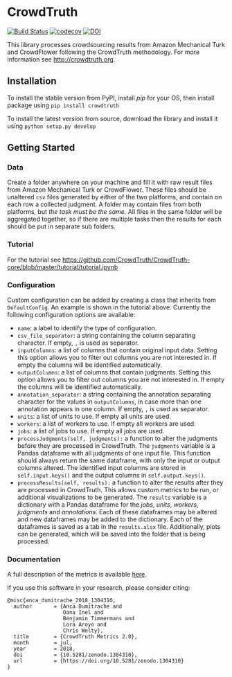 # CrowdTruth

[![Build Status](https://travis-ci.org/CrowdTruth/CrowdTruth-core.svg?branch=master)](https://travis-ci.org/CrowdTruth/CrowdTruth-core) [![codecov](https://codecov.io/gh/CrowdTruth/CrowdTruth-core/branch/master/graph/badge.svg)](https://codecov.io/gh/CrowdTruth/CrowdTruth-core) [![DOI](https://zenodo.org/badge/DOI/10.5281/zenodo.1304310.svg)](https://doi.org/10.5281/zenodo.1304310)


This library processes crowdsourcing results from Amazon Mechanical Turk and CrowdFlower following the CrowdTruth methodology. For more information see http://crowdtruth.org.


## Installation

To install the stable version from PyPI, install *pip* for your OS, then install package using `pip install crowdtruth`

To install the latest version from source, download the library and install it using `python setup.py develop`

## Getting Started

### Data

Create a folder anywhere on your machine and fill it with raw result files from Amazon Mechanical Turk or CrowdFlower. These files should be unaltered `csv` files generated by either of the two platforms, and contain on each row a collected judgment. A folder may contain files from both platforms, but *the task must be the same*. All files in the same folder will be aggregated together, so if there are multiple tasks then the results for each should be put in separate sub folders.

### Tutorial

For the tutorial see https://github.com/CrowdTruth/CrowdTruth-core/blob/master/tutorial/tutorial.ipynb

### Configuration

Custom configuration can be added by creating a class that inherits from `DefaultConfig`. An example is shown in the tutorial above. Currently the following configuration options are available:

* `name`: a label to identify the type of configuration.
* `csv_file_separator`: a string containing the column separating character. If empty, `,` is used as separator.
* `inputColumns`: a list of columns that contain original input data. Setting this option allows you to filter out columns you are not interested in. If empty the columns will be identified automatically.
* `outputColumns`: a list of columns that contain judgments. Setting this option allows you to filter out columns you are not interested in. If empty the columns will be identified automatically.
* `annotation_separator`: a string containing the annotation separating character for the values in `outputColumns`, in case more than one annotation appears in one column. If empty, `,` is used as separator.
* `units`: a list of units to use. If empty all units are used.
* `workers`: a list of workers to use. If empty all workers are used.
* `jobs`: a list of jobs to use. If empty all jobs are used.
* `processJudgments(self, judgments):` a function to alter the judgments before they are processed in CrowdTruth. The `judgments` variable is a Pandas dataframe with all judgments of one input file. This function should always return the same dataframe, with only the input or output columns altered. The identified input columns are stored in `self.input.keys()` and the output columns in `self.output.keys()`.
* `processResults(self, results):` a function to alter the results after they are processed in CrowdTruth. This allows custom metrics to be run, or additional visualizations to be generated. The `results` variable is a dictionary with a Pandas dataframe for the *jobs*, *units*, *workers*, *judgments* and *annotations*. Each of these dataframes may be altered and new dataframes may be added to the dictionary. Each of the dataframes is saved as a tab in the `results.xlsx` file. Additionally, plots can be generated, which will be saved into the folder that is being processed.

### Documentation

A full description of the metrics is available [here](http://crowdtruth.org/wp-content/uploads/2018/07/metrics-capturing-ambiguity.pdf).

If you use this software in your research, please consider citing:

```
@misc{anca_dumitrache_2018_1304310,
  author       = {Anca Dumitrache and
                  Oana Inel and
                  Benjamin Timmermans and
                  Lora Aroyo and
                  Chris Welty},
  title        = {CrowdTruth Metrics 2.0},
  month        = jul,
  year         = 2018,
  doi          = {10.5281/zenodo.1304310},
  url          = {https://doi.org/10.5281/zenodo.1304310}
}
```